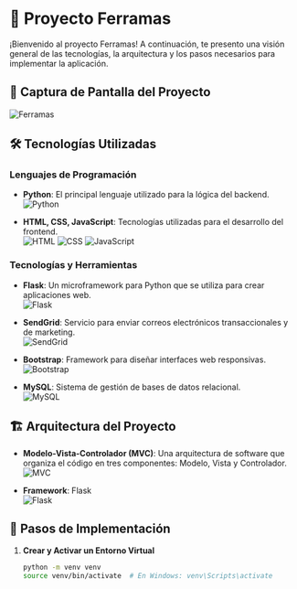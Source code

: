 # 🚀 **Proyecto Ferramas**

¡Bienvenido al proyecto Ferramas! A continuación, te presento una visión general de las tecnologías, la arquitectura y los pasos necesarios para implementar la aplicación.

## 📸 Captura de Pantalla del Proyecto

![Ferramas](https://github.com/user-attachments/assets/8d0d69ec-7da9-4ea2-95d6-6894de1db31e)

## 🛠 Tecnologías Utilizadas

### **Lenguajes de Programación**

- **Python**: El principal lenguaje utilizado para la lógica del backend.  
  ![Python](https://github.com/user-attachments/assets/dd4c0126-71b3-42b1-b604-92f347d5ec3a)

- **HTML, CSS, JavaScript**: Tecnologías utilizadas para el desarrollo del frontend.  
  ![HTML](https://github.com/user-attachments/assets/fa732556-56d1-4c19-8975-f06ed651f0e5) ![CSS](https://github.com/user-attachments/assets/6ae20131-eeac-4c7b-a807-15970126f3d5) ![JavaScript](https://github.com/user-attachments/assets/dd8cd794-3958-4583-ae7d-5105e57a8d5c)

### **Tecnologías y Herramientas**

- **Flask**: Un microframework para Python que se utiliza para crear aplicaciones web.  
  ![Flask](https://github.com/user-attachments/assets/78fb8d98-02b9-43cb-8779-ed6024ce7fa6)

- **SendGrid**: Servicio para enviar correos electrónicos transaccionales y de marketing.  
  ![SendGrid](https://github.com/user-attachments/assets/78fb8d98-02b9-43cb-8779-ed6024ce7fa6)

- **Bootstrap**: Framework para diseñar interfaces web responsivas.  
  ![Bootstrap](https://github.com/user-attachments/assets/fa732556-56d1-4c19-8975-f06ed651f0e5)

- **MySQL**: Sistema de gestión de bases de datos relacional.  
  ![MySQL](https://github.com/user-attachments/assets/663248cb-bdd6-4064-8b8d-2a7d4ba1f0df)

## 🏗 Arquitectura del Proyecto

- **Modelo-Vista-Controlador (MVC)**: Una arquitectura de software que organiza el código en tres componentes: Modelo, Vista y Controlador.  
  ![MVC](https://example.com/mvc_image)

- **Framework**: Flask  
  ![Flask](https://github.com/user-attachments/assets/78fb8d98-02b9-43cb-8779-ed6024ce7fa6)

## 📝 Pasos de Implementación

1. **Crear y Activar un Entorno Virtual**
   ```bash
   python -m venv venv
   source venv/bin/activate  # En Windows: venv\Scripts\activate
